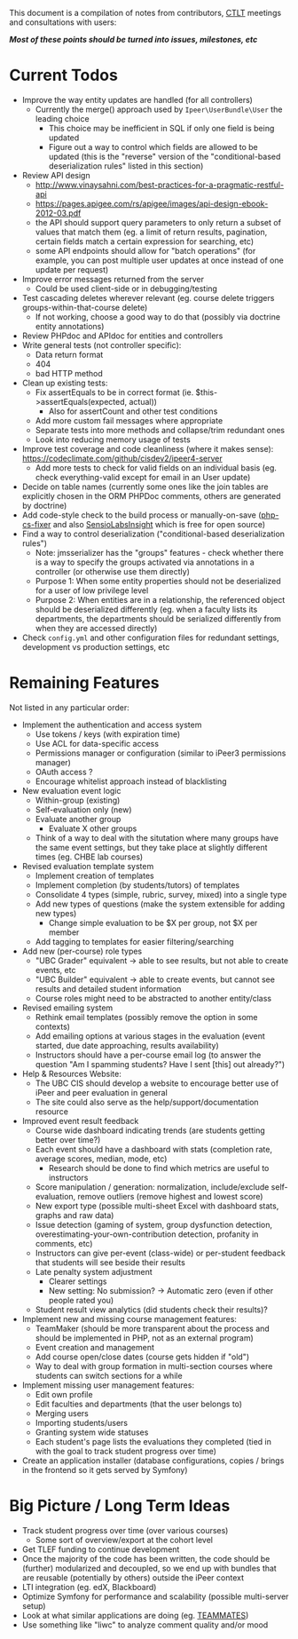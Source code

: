This document is a compilation of notes from contributors, [CTLT](http://ctlt.ubc.ca/) meetings and consultations with users:

***Most of these points should be turned into issues, milestones, etc***

Current Todos
============================

- Improve the way entity updates are handled (for all controllers)
    - Currently the merge() approach used by `Ipeer\UserBundle\User` the leading choice
        - This choice may be inefficient in SQL if only one field is being updated
        - Figure out a way to control which fields are allowed to be updated (this is the "reverse" version of the "conditional-based deserialization rules" listed in this section)
- Review API design
    - http://www.vinaysahni.com/best-practices-for-a-pragmatic-restful-api
    - https://pages.apigee.com/rs/apigee/images/api-design-ebook-2012-03.pdf
    - the API should support query parameters to only return a subset of values that match them (eg. a limit of return results, pagination, certain fields match a certain expression for searching, etc)
    - some API endpoints should allow for "batch operations" (for example, you can post multiple user updates at once instead of one update per request)
- Improve error messages returned from the server
    - Could be used client-side or in debugging/testing
- Test cascading deletes wherever relevant (eg. course delete triggers groups-within-that-course delete)
    - If not working, choose a good way to do that (possibly via doctrine entity annotations)
- Review PHPdoc and APIdoc for entities and controllers
- Write general tests (not controller specific):
    - Data return format
    - 404
    - bad HTTP method
- Clean up existing tests:
    - Fix assertEquals to be in correct format (ie. $this->assertEquals(expected, actual))
        - Also for assertCount and other test conditions
    - Add more custom fail messages where appropriate
    - Separate tests into more methods and collapse/trim redundant ones
    - Look into reducing memory usage of tests
- Improve test coverage and code cleanliness (where it makes sense): https://codeclimate.com/github/cisdev2/ipeer4-server
    - Add more tests to check for valid fields on an individual basis (eg. check everything-valid except for email in an User update)
- Decide on table names (currently some ones like the join tables are explicitly chosen in the ORM PHPDoc comments, others are generated by doctrine)
- Add code-style check to the build process or manually-on-save ([php-cs-fixer](https://github.com/fabpot/PHP-CS-Fixer) and also [SensioLabsInsight](https://insight.sensiolabs.com/) which is free for open source)
- Find a way to control deserialization ("conditional-based deserialization rules")
    - Note: jmsserializer has the "groups" features - check whether there is a way to specify the groups activated via annotations in a controller (or otherwise use them directly)
    - Purpose 1: When some entity properties should not be deserialized for a user of low privilege level
    - Purpose 2: When entities are in a relationship, the referenced object should be deserialized differently (eg. when a faculty lists its departments, the departments should be serialized differently from when they are accessed directly)
- Check `config.yml` and other configuration files for redundant settings, development vs production settings, etc

Remaining Features
============================

Not listed in any particular order:

- Implement the authentication and access system
    - Use tokens / keys (with expiration time)
    - Use ACL for data-specific access
    - Permissions manager or configuration (similar to iPeer3 permissions manager)
    - OAuth access ?
    - Encourage whitelist approach instead of blacklisting
- New evaluation event logic
    - Within-group (existing)
    - Self-evaluation only (new)
    - Evaluate another group
        - Evaluate X other groups
    - Think of a way to deal with the situtation where many groups have the same event settings, but they take place at slightly different times (eg. CHBE lab courses)
- Revised evaluation template system
    - Implement creation of templates
    - Implement completion (by students/tutors) of templates
    - Consolidate 4 types (simple, rubric, survey, mixed) into a single type
    - Add new types of questions (make the system extensible for adding new types)
        - Change simple evaluation to be $X per group, not $X per member
    - Add tagging to templates for easier filtering/searching
- Add new (per-course) role types
    - "UBC Grader" equivalent -> able to see results, but not able to create events, etc
    - "UBC Builder" equivalent -> able to create events, but cannot see results and detailed student information
    - Course roles might need to be abstracted to another entity/class
- Revised emailing system
    - Rethink email templates (possibly remove the option in some contexts)
    - Add emailing options at various stages in the evaluation (event started, due date approaching, results availability)
    - Instructors should have a per-course email log (to answer the question "Am I spamming students? Have I sent [this] out already?")
- Help & Resources Website:
    - The UBC CIS should develop a website to encourage better use of iPeer and peer evaluation in general
    - The site could also serve as the help/support/documentation resource
- Improved event result feedback
    - Course wide dashboard indicating trends (are students getting better over time?)
    - Each event should have a dashboard with stats (completion rate, average scores, median, mode, etc)
        - Research should be done to find which metrics are useful to instructors
    - Score manipulation / generation: normalization, include/exclude self-evaluation, remove outliers (remove highest and lowest score)
    - New export type (possible multi-sheet Excel with dashboard stats, graphs and raw data)
    - Issue detection (gaming of system, group dysfunction detection, overestimating-your-own-contribution detection, profanity in comments, etc)
    - Instructors can give per-event (class-wide) or per-student feedback that students will see beside their results
    - Late penalty system adjustment
        - Clearer settings
        - New setting: No submission? -> Automatic zero (even if other people rated you)
    - Student result view analytics (did students check their results)?
- Implement new and missing course management features:
    - TeamMaker (should be more transparent about the process and should be implemented in PHP, not as an external program)
    - Event creation and management
    - Add course open/close dates (course gets hidden if "old")
    - Way to deal with group formation in multi-section courses where students can switch sections for a while
- Implement missing user management features:
    - Edit own profile
    - Edit faculties and departments (that the user belongs to)
    - Merging users
    - Importing students/users
    - Granting system wide statuses
    - Each student's page lists the evaluations they completed (tied in with the goal to track student progress over time)
- Create an application installer (database configurations, copies / brings in the frontend so it gets served by Symfony)

Big Picture / Long Term Ideas
===========================

- Track student progress over time (over various courses)
    - Some sort of overview/export at the cohort level
- Get TLEF funding to continue development
- Once the majority of the code has been written, the code should be (further) modularized and decoupled, so we end up with bundles that are reusable (potentially by others) outside the iPeer context
- LTI integration (eg. edX, Blackboard)
- Optimize Symfony for performance and scalability (possible multi-server setup)
- Look at what similar applications are doing (eg. [TEAMMATES](https://github.com/TEAMMATES/repo))
- Use something like "liwc" to analyze comment quality and/or mood
